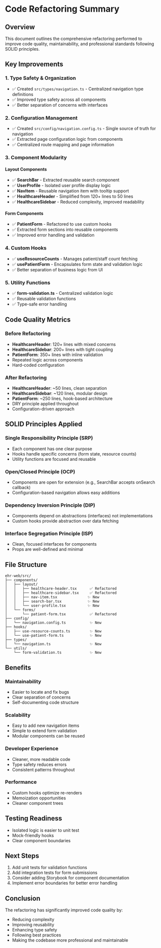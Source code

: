 # Code Refactoring Summary

## Overview
This document outlines the comprehensive refactoring performed to improve code quality, maintainability, and professional standards following SOLID principles.

## Key Improvements

### 1. Type Safety & Organization
- ✅ Created `src/types/navigation.ts` - Centralized navigation type definitions
- ✅ Improved type safety across all components
- ✅ Better separation of concerns with interfaces

### 2. Configuration Management
- ✅ Created `src/config/navigation.config.ts` - Single source of truth for navigation
- ✅ Extracted page configuration logic from components
- ✅ Centralized route mapping and page information

### 3. Component Modularity

#### Layout Components
- ✅ **SearchBar** - Extracted reusable search component
- ✅ **UserProfile** - Isolated user profile display logic
- ✅ **NavItem** - Reusable navigation item with tooltip support
- ✅ **HealthcareHeader** - Simplified from 120+ lines to 50 lines
- ✅ **HealthcareSidebar** - Reduced complexity, improved readability

#### Form Components
- ✅ **PatientForm** - Refactored to use custom hooks
- ✅ Extracted form sections into reusable components
- ✅ Improved error handling and validation

### 4. Custom Hooks
- ✅ **useResourceCounts** - Manages patient/staff count fetching
- ✅ **usePatientForm** - Encapsulates form state and validation logic
- ✅ Better separation of business logic from UI

### 5. Utility Functions
- ✅ **form-validation.ts** - Centralized validation logic
- ✅ Reusable validation functions
- ✅ Type-safe error handling

## Code Quality Metrics

### Before Refactoring
- **HealthcareHeader**: 120+ lines with mixed concerns
- **HealthcareSidebar**: 200+ lines with tight coupling
- **PatientForm**: 350+ lines with inline validation
- Repeated logic across components
- Hard-coded configuration

### After Refactoring
- **HealthcareHeader**: ~50 lines, clean separation
- **HealthcareSidebar**: ~120 lines, modular design
- **PatientForm**: ~250 lines, hook-based architecture
- DRY principle applied throughout
- Configuration-driven approach

## SOLID Principles Applied

### Single Responsibility Principle (SRP)
- Each component has one clear purpose
- Hooks handle specific concerns (form state, resource counts)
- Utility functions are focused and reusable

### Open/Closed Principle (OCP)
- Components are open for extension (e.g., SearchBar accepts onSearch callback)
- Configuration-based navigation allows easy additions

### Dependency Inversion Principle (DIP)
- Components depend on abstractions (interfaces) not implementations
- Custom hooks provide abstraction over data fetching

### Interface Segregation Principle (ISP)
- Clean, focused interfaces for components
- Props are well-defined and minimal

## File Structure

```
ehr-web/src/
├── components/
│   ├── layout/
│   │   ├── healthcare-header.tsx      ✅ Refactored
│   │   ├── healthcare-sidebar.tsx     ✅ Refactored
│   │   ├── nav-item.tsx              ✨ New
│   │   ├── search-bar.tsx            ✨ New
│   │   └── user-profile.tsx          ✨ New
│   └── forms/
│       └── patient-form.tsx           ✅ Refactored
├── config/
│   └── navigation.config.ts           ✨ New
├── hooks/
│   ├── use-resource-counts.ts         ✨ New
│   └── use-patient-form.ts            ✨ New
├── types/
│   └── navigation.ts                  ✨ New
└── utils/
    └── form-validation.ts             ✨ New
```

## Benefits

### Maintainability
- Easier to locate and fix bugs
- Clear separation of concerns
- Self-documenting code structure

### Scalability
- Easy to add new navigation items
- Simple to extend form validation
- Modular components can be reused

### Developer Experience
- Cleaner, more readable code
- Type safety reduces errors
- Consistent patterns throughout

### Performance
- Custom hooks optimize re-renders
- Memoization opportunities
- Cleaner component trees

## Testing Readiness
- Isolated logic is easier to unit test
- Mock-friendly hooks
- Clear component boundaries

## Next Steps
1. Add unit tests for validation functions
2. Add integration tests for form submissions
3. Consider adding Storybook for component documentation
4. Implement error boundaries for better error handling

## Conclusion
The refactoring has significantly improved code quality by:
- Reducing complexity
- Improving reusability
- Enhancing type safety
- Following best practices
- Making the codebase more professional and maintainable
